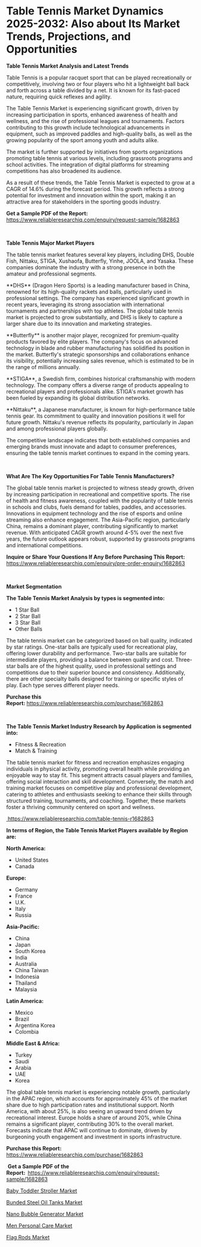 <p><h1>Table Tennis Market Dynamics 2025-2032: Also about Its Market Trends, Projections, and Opportunities</h1></p><p><strong>Table Tennis Market Analysis and Latest Trends</strong></p>
<p><p>Table Tennis is a popular racquet sport that can be played recreationally or competitively, involving two or four players who hit a lightweight ball back and forth across a table divided by a net. It is known for its fast-paced nature, requiring quick reflexes and agility.</p><p>The Table Tennis Market is experiencing significant growth, driven by increasing participation in sports, enhanced awareness of health and wellness, and the rise of professional leagues and tournaments. Factors contributing to this growth include technological advancements in equipment, such as improved paddles and high-quality balls, as well as the growing popularity of the sport among youth and adults alike. </p><p>The market is further supported by initiatives from sports organizations promoting table tennis at various levels, including grassroots programs and school activities. The integration of digital platforms for streaming competitions has also broadened its audience. </p><p>As a result of these trends, the Table Tennis Market is expected to grow at a CAGR of 14.6% during the forecast period. This growth reflects a strong potential for investment and innovation within the sport, making it an attractive area for stakeholders in the sporting goods industry.</p></p>
<p><strong>Get a Sample PDF of the Report:&nbsp;</strong> <a href="https://www.reliableresearchiq.com/enquiry/request-sample/1682863?utm_campaign=1900&utm_medium=2&utm_source=Github&utm_content=ia&utm_term=05022025&utm_id=table-tennis">https://www.reliableresearchiq.com/enquiry/request-sample/1682863</a></p>
<p>&nbsp;</p>
<p><strong>Table Tennis Major Market Players</strong></p>
<p><p>The table tennis market features several key players, including DHS, Double Fish, Nittaku, STIGA, Xushaofa, Butterfly, Yinhe, JOOLA, and Yasaka. These companies dominate the industry with a strong presence in both the amateur and professional segments.</p><p>**DHS** (Dragon Hero Sports) is a leading manufacturer based in China, renowned for its high-quality rackets and balls, particularly used in professional settings. The company has experienced significant growth in recent years, leveraging its strong association with international tournaments and partnerships with top athletes. The global table tennis market is projected to grow substantially, and DHS is likely to capture a larger share due to its innovation and marketing strategies.</p><p>**Butterfly** is another major player, recognized for premium-quality products favored by elite players. The company's focus on advanced technology in blade and rubber manufacturing has solidified its position in the market. Butterfly's strategic sponsorships and collaborations enhance its visibility, potentially increasing sales revenue, which is estimated to be in the range of millions annually.</p><p>**STIGA**, a Swedish firm, combines historical craftsmanship with modern technology. The company offers a diverse range of products appealing to recreational players and professionals alike. STIGA's market growth has been fueled by expanding its global distribution networks.</p><p>**Nittaku**, a Japanese manufacturer, is known for high-performance table tennis gear. Its commitment to quality and innovation positions it well for future growth. Nittaku's revenue reflects its popularity, particularly in Japan and among professional players globally.</p><p>The competitive landscape indicates that both established companies and emerging brands must innovate and adapt to consumer preferences, ensuring the table tennis market continues to expand in the coming years.</p></p>
<p>&nbsp;</p>
<p><strong>What Are The Key Opportunities For Table Tennis Manufacturers?</strong></p>
<p><p>The global table tennis market is projected to witness steady growth, driven by increasing participation in recreational and competitive sports. The rise of health and fitness awareness, coupled with the popularity of table tennis in schools and clubs, fuels demand for tables, paddles, and accessories. Innovations in equipment technology and the rise of esports and online streaming also enhance engagement. The Asia-Pacific region, particularly China, remains a dominant player, contributing significantly to market revenue. With anticipated CAGR growth around 4-5% over the next five years, the future outlook appears robust, supported by grassroots programs and international competitions.</p></p>
<p><strong>Inquire or Share Your Questions If Any Before Purchasing This Report:</strong> <a href="https://www.reliableresearchiq.com/enquiry/pre-order-enquiry/1682863?utm_campaign=1900&utm_medium=2&utm_source=Github&utm_content=ia&utm_term=05022025&utm_id=table-tennis">https://www.reliableresearchiq.com/enquiry/pre-order-enquiry/1682863</a></p>
<p>&nbsp;</p>
<p><strong>Market Segmentation</strong></p>
<p><strong>The Table Tennis Market Analysis by types is segmented into:</strong></p>
<p><ul><li>1 Star Ball</li><li>2 Star Ball</li><li>3 Star Ball</li><li>Other Balls</li></ul></p>
<p><p>The table tennis market can be categorized based on ball quality, indicated by star ratings. One-star balls are typically used for recreational play, offering lower durability and performance. Two-star balls are suitable for intermediate players, providing a balance between quality and cost. Three-star balls are of the highest quality, used in professional settings and competitions due to their superior bounce and consistency. Additionally, there are other specialty balls designed for training or specific styles of play. Each type serves different player needs.</p></p>
<p><strong>Purchase this Report:&nbsp;</strong><a href="https://www.reliableresearchiq.com/purchase/1682863?utm_campaign=1900&utm_medium=2&utm_source=Github&utm_content=ia&utm_term=05022025&utm_id=table-tennis">https://www.reliableresearchiq.com/purchase/1682863</a></p>
<p>&nbsp;</p>
<p><strong>The Table Tennis Market Industry Research by Application is segmented into:</strong></p>
<p><ul><li>Fitness & Recreation</li><li>Match & Training</li></ul></p>
<p><p>The table tennis market for fitness and recreation emphasizes engaging individuals in physical activity, promoting overall health while providing an enjoyable way to stay fit. This segment attracts casual players and families, offering social interaction and skill development. Conversely, the match and training market focuses on competitive play and professional development, catering to athletes and enthusiasts seeking to enhance their skills through structured training, tournaments, and coaching. Together, these markets foster a thriving community centered on sport and wellness.</p></p>
<p><a href="https://www.reliableresearchiq.com/table-tennis-r1682863?utm_campaign=1900&utm_medium=2&utm_source=Github&utm_content=ia&utm_term=05022025&utm_id=table-tennis">&nbsp;https://www.reliableresearchiq.com/table-tennis-r1682863</a></p>
<p><strong>In terms of Region, the Table Tennis Market Players available by Region are:</strong></p>
<p>
    <p> <strong> North America: </strong>
        <ul>
            <li>United States</li>
            <li>Canada</li>
        </ul>
        </p> 
    <p> <strong> Europe: </strong>
        <ul>
            <li>Germany</li>
            <li>France</li>
            <li>U.K.</li>
            <li>Italy</li>
            <li>Russia</li>
        </ul>
        </p> 
    <p> <strong> Asia-Pacific: </strong>
        <ul>
            <li>China</li>
            <li>Japan</li>
            <li>South Korea</li>
            <li>India</li>
            <li>Australia</li>
            <li>China Taiwan</li>
            <li>Indonesia</li>
            <li>Thailand</li>
            <li>Malaysia</li>
        </ul>
        </p> 
    <p> <strong> Latin America: </strong>
        <ul>
            <li>Mexico</li>
            <li>Brazil</li>
            <li>Argentina Korea</li>
            <li>Colombia</li>
        </ul>
        </p> 
    <p> <strong> Middle East & Africa: </strong>
        <ul>
            <li>Turkey</li>
            <li>Saudi</li>
            <li>Arabia</li>
            <li>UAE</li>
            <li>Korea</li>
        </ul>
    </p>
    </p>
<p><p>The global table tennis market is experiencing notable growth, particularly in the APAC region, which accounts for approximately 45% of the market share due to high participation rates and institutional support. North America, with about 25%, is also seeing an upward trend driven by recreational interest. Europe holds a share of around 20%, while China remains a significant player, contributing 30% to the overall market. Forecasts indicate that APAC will continue to dominate, driven by burgeoning youth engagement and investment in sports infrastructure.</p></p>
<p><strong>Purchase this Report: </strong><a href="https://www.reliableresearchiq.com/purchase/1682863?utm_campaign=1900&utm_medium=2&utm_source=Github&utm_content=ia&utm_term=05022025&utm_id=table-tennis">https://www.reliableresearchiq.com/purchase/1682863</a></p>
<p>&nbsp;<strong>Get a Sample PDF of the Report:&nbsp;&nbsp;</strong><a href="https://www.reliableresearchiq.com/enquiry/request-sample/1682863?utm_campaign=1900&utm_medium=2&utm_source=Github&utm_content=ia&utm_term=05022025&utm_id=table-tennis">https://www.reliableresearchiq.com/enquiry/request-sample/1682863</a></p>
<p><strong></strong></p>
<p><p><a href="https://www.linkedin.com/pulse/baby-toddler-stroller-market-expansion-forecast-125-cagr-3t3pf?utm_campaign=1900&utm_medium=2&utm_source=Github&utm_content=ia&utm_term=05022025&utm_id=table-tennis">Baby Toddler Stroller Market</a></p><p><a href="https://www.linkedin.com/pulse/bunded-steel-oil-tanks-market-forecast-2025-2032-expected-expand-kpizf?utm_campaign=1900&utm_medium=2&utm_source=Github&utm_content=ia&utm_term=05022025&utm_id=table-tennis">Bunded Steel Oil Tanks Market</a></p><p><a href="https://www.linkedin.com/pulse/foreign-opportunities-market-dynamics-nano-bubble-generator-insights-w0ppf?utm_campaign=1900&utm_medium=2&utm_source=Github&utm_content=ia&utm_term=05022025&utm_id=table-tennis">Nano Bubble Generator Market</a></p><p><a href="https://github.com/curinbucan9/Market-Research-Report-List-1/blob/main/men-personal-care-market.md?utm_campaign=1900&utm_medium=2&utm_source=Github&utm_content=ia&utm_term=05022025&utm_id=table-tennis">Men Personal Care Market</a></p><p><a href="https://github.com/qetelosooya/Market-Research-Report-List-1/blob/main/flag-rods-market.md?utm_campaign=1900&utm_medium=2&utm_source=Github&utm_content=ia&utm_term=05022025&utm_id=table-tennis">Flag Rods Market</a></p></p>